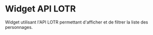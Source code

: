 # Widget API LOTR

Widget utilisant l'API LOTR permettant d'afficher et de filtrer la liste des personnages.
